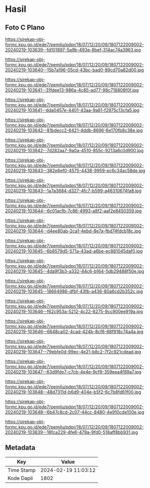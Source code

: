 # Hasil

## Foto C Plano

https://sirekap-obj-formc.kpu.go.id/ede7/pemilu/pdpr/18/07/12/20/09/1807122009002-20240219-103639--fd101897-5a9b-493e-8bef-314ac74a3963.jpg

https://sirekap-obj-formc.kpu.go.id/ede7/pemilu/pdpr/18/07/12/20/09/1807122009002-20240219-103640--15b7a196-05cd-43bc-bad0-89cd70a82d00.jpg

https://sirekap-obj-formc.kpu.go.id/ede7/pemilu/pdpr/18/07/12/20/09/1807122009002-20240219-103641--31fdee13-986a-4c85-ad77-98c718808f0f.jpg

https://sirekap-obj-formc.kpu.go.id/ede7/pemilu/pdpr/18/07/12/20/09/1807122009002-20240219-103641--dda0457e-4401-43aa-9a81-f2975c13cfa5.jpg

https://sirekap-obj-formc.kpu.go.id/ede7/pemilu/pdpr/18/07/12/20/09/1807122009002-20240219-103642--81bdecc2-6421-4ddb-8696-6e170fb8c38e.jpg

https://sirekap-obj-formc.kpu.go.id/ede7/pemilu/pdpr/18/07/12/20/09/1807122009002-20240219-103642--7d282aa7-9a0a-4510-855c-9213a6c0d900.jpg

https://sirekap-obj-formc.kpu.go.id/ede7/pemilu/pdpr/18/07/12/20/09/1807122009002-20240219-103643--382e6ef0-4575-4438-9959-ec6c34ac58de.jpg

https://sirekap-obj-formc.kpu.go.id/ede7/pemilu/pdpr/18/07/12/20/09/1807122009002-20240219-103643--1a7a3684-d327-4fc7-b599-a46310674fa8.jpg

https://sirekap-obj-formc.kpu.go.id/ede7/pemilu/pdpr/18/07/12/20/09/1807122009002-20240219-103644--6c01acfb-7c86-4993-a8f2-aaf2e8450359.jpg

https://sirekap-obj-formc.kpu.go.id/ede7/pemilu/pdpr/18/07/12/20/09/1807122009002-20240219-103644--d4ee80ab-2ca1-4ebd-8e7a-fbd74fdcb18c.jpg

https://sirekap-obj-formc.kpu.go.id/ede7/pemilu/pdpr/18/07/12/20/09/1807122009002-20240219-103645--6b8579d5-571a-43ad-a6be-ec881045daf0.jpg

https://sirekap-obj-formc.kpu.go.id/ede7/pemilu/pdpr/18/07/12/20/09/1807122009002-20240219-103645--4da9f3b3-a332-44c6-b164-5db29488f50e.jpg

https://sirekap-obj-formc.kpu.go.id/ede7/pemilu/pdpr/18/07/12/20/09/1807122009002-20240219-103645--18664986-dfbf-43fb-a436-80a6cd2b352c.jpg

https://sirekap-obj-formc.kpu.go.id/ede7/pemilu/pdpr/18/07/12/20/09/1807122009002-20240219-103646--f62c953a-5212-4c22-8275-9cc900ee919a.jpg

https://sirekap-obj-formc.kpu.go.id/ede7/pemilu/pdpr/18/07/12/20/09/1807122009002-20240219-103646--6648ca02-4cad-424b-8cf6-68f918c74a4a.jpg

https://sirekap-obj-formc.kpu.go.id/ede7/pemilu/pdpr/18/07/12/20/09/1807122009002-20240219-103647--79ebfe0d-99ec-4e21-b8c2-7f2c921cdead.jpg

https://sirekap-obj-formc.kpu.go.id/ede7/pemilu/pdpr/18/07/12/20/09/1807122009002-20240219-103647--63d9fde7-c7cb-4e4e-9cf9-359eea4f89a7.jpg

https://sirekap-obj-formc.kpu.go.id/ede7/pemilu/pdpr/18/07/12/20/09/1807122009002-20240219-103648--48d7311d-b6d9-404e-b5f2-6c7b8fd61f00.jpg

https://sirekap-obj-formc.kpu.go.id/ede7/pemilu/pdpr/18/07/12/20/09/1807122009002-20240219-103648--6b47c8cd-2c07-44cc-8480-4e910cde100e.jpg

https://sirekap-obj-formc.kpu.go.id/ede7/pemilu/pdpr/18/07/12/20/09/1807122009002-20240219-103639--16fca229-4fe6-479a-9fd0-518aff8bb931.jpg


## Metadata

| Key        | Value               |
| ---------- | ------------------- |
| Time Stamp | 2024-02-19 11:03:12 |
| Kode Dapil | 1802                |



